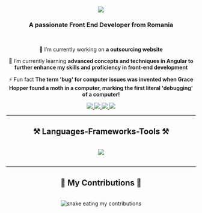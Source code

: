 
<h1 align="center">
  <img src="https://readme-typing-svg.herokuapp.com/?font=Righteous&size=35&center=true&vCenter=true&width=500&height=70&duration=4000&lines=Hi+There!+👋;+I'm+De+Marco+Eduard!;"/>
</h1>

<h3 align="center">A passionate Front End Developer from Romania</h3>

<br/>

<div align="center">
 
 🔭 I’m currently working on **a outsourcing website**
 
 🌱 I’m currently learning **advanced concepts and techniques in Angular to further enhance my skills and proficiency in front-end development**

⚡ Fun fact **The term 'bug' for computer issues was invented when Grace Hopper found a moth in a computer, marking the first literal 'debugging' of a computer!**

 </div>
 
<div align="center"> 
  <a href="demarcoeduard@gmail.com" target="_blank">
    <img src="https://img.shields.io/badge/Gmail-333333?style=for-the-badge&logo=gmail&logoColor=red"/>
  </a>
  <a href="https://www.linkedin.com/in/de-marco-eduard-92a302263/" target="_blank">
    <img src="https://img.shields.io/badge/LinkedIn-0077B5?style=for-the-badge&logo=linkedin&logoColor=white" target="_blank"/>
  </a>
  <a href="https://wa.me/0769301288">
    <img src="https://img.shields.io/static/v1?message=Whatsapp&logo=whatsapp&label=&color=25D366&logoColor=white&labelColor=&style=for-the-badge"/>
  </a>
  <a href="https://t.me/demarcoeduard">
    <img src="https://img.shields.io/static/v1?message=Telegram&logo=telegram&label=&color=2CA5E0&logoColor=white&labelColor=&style=for-the-badge"/>
  </a>
</div>

<hr/>
 
<h2 align="center">⚒️ Languages-Frameworks-Tools ⚒️</h2>
<br/>
<div align="center">
  <img src="https://skillicons.dev/icons?i=angular,typescript,javascript,html,css,vscode,firebase,github,git"/>
</div>

<br/>
<hr/>

<div align="center">
  <h2>🐍 My Contributions 🐍</h2>
  <br>
  <img alt="snake eating my contributions" src="https://raw.githubusercontent.com/demarcoeduarddemarcoeduard/output/github-contribution-grid-snake.svg" />
  <br/><br/><br/>
</div>

<br/>
